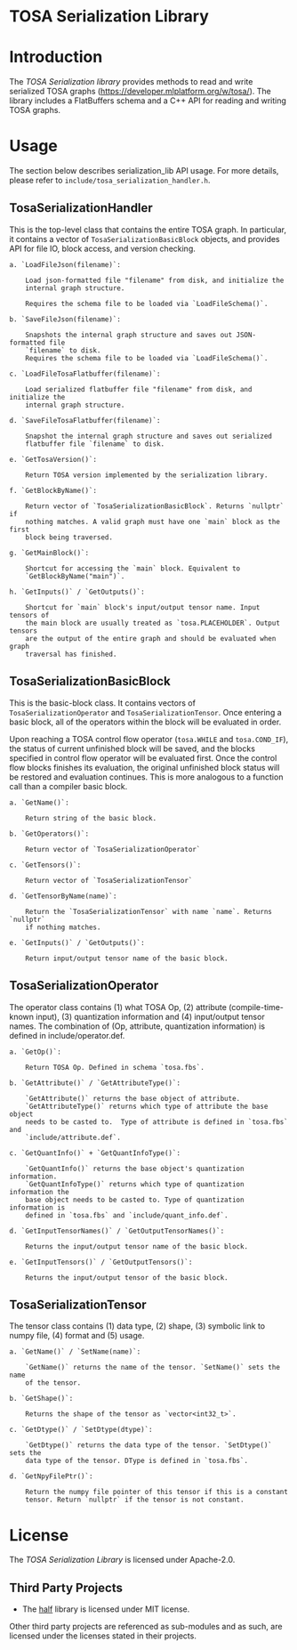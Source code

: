TOSA Serialization Library
==========================

# Introduction

The *TOSA Serialization library* provides methods to read and write serialized
TOSA graphs (<https://developer.mlplatform.org/w/tosa/>).  The library includes
a FlatBuffers schema and a C++ API for reading and writing TOSA graphs.

# Usage

The section below describes serialization_lib API usage. For more
details, please refer to `include/tosa_serialization_handler.h`.

## TosaSerializationHandler

This is the top-level class that contains the entire TOSA graph.  In
particular, it contains a vector of `TosaSerializationBasicBlock` objects,
and provides API for file IO, block access, and version checking.

    a. `LoadFileJson(filename)`:

        Load json-formatted file "filename" from disk, and initialize the
        internal graph structure.

        Requires the schema file to be loaded via `LoadFileSchema()`.

    b. `SaveFileJson(filename)`:

        Snapshots the internal graph structure and saves out JSON-formatted file
        `filename` to disk.
        Requires the schema file to be loaded via `LoadFileSchema()`.

    c. `LoadFileTosaFlatbuffer(filename)`:

        Load serialized flatbuffer file "filename" from disk, and initialize the
        internal graph structure.

    d. `SaveFileTosaFlatbuffer(filename)`:

        Snapshot the internal graph structure and saves out serialized
        flatbuffer file `filename` to disk.

    e. `GetTosaVersion()`:

        Return TOSA version implemented by the serialization library.

    f. `GetBlockByName()`:

        Return vector of `TosaSerializationBasicBlock`. Returns `nullptr` if
        nothing matches. A valid graph must have one `main` block as the first
        block being traversed.

    g. `GetMainBlock()`:

        Shortcut for accessing the `main` block. Equivalent to
        `GetBlockByName("main")`.

    h. `GetInputs()` / `GetOutputs()`:

        Shortcut for `main` block's input/output tensor name. Input tensors of
        the main block are usually treated as `tosa.PLACEHOLDER`. Output tensors
        are the output of the entire graph and should be evaluated when graph
        traversal has finished.

## TosaSerializationBasicBlock

This is the basic-block class. It contains vectors of
`TosaSerializationOperator` and `TosaSerializationTensor`. Once entering
a basic block, all of the operators within the block will be evaluated
in order.

Upon reaching a TOSA control flow operator (`tosa.WHILE` and
`tosa.COND_IF`), the status of current unfinished block will be saved, and
the blocks specified in control flow operator will be evaluated first. Once
the control flow blocks finishes its evaluation, the original unfinished
block status will be restored and evaluation continues.  This is more
analogous to a function call than a compiler basic block.

    a. `GetName()`:

        Return string of the basic block.

    b. `GetOperators()`:

        Return vector of `TosaSerializationOperator`

    c. `GetTensors()`:

        Return vector of `TosaSerializationTensor`

    d. `GetTensorByName(name)`:

        Return the `TosaSerializationTensor` with name `name`. Returns `nullptr`
        if nothing matches.

    e. `GetInputs()` / `GetOutputs()`:

        Return input/output tensor name of the basic block.

## TosaSerializationOperator

The operator class contains (1) what TOSA Op, (2) attribute (compile-time-
known input), (3) quantization information and (4) input/output tensor
names. The combination of (Op, attribute, quantization information) is
defined in include/operator.def.

    a. `GetOp()`:

        Return TOSA Op. Defined in schema `tosa.fbs`.

    b. `GetAttribute()` / `GetAttributeType()`:

        `GetAttribute()` returns the base object of attribute.
        `GetAttributeType()` returns which type of attribute the base object
        needs to be casted to.  Type of attribute is defined in `tosa.fbs` and
        `include/attribute.def`.

    c. `GetQuantInfo()` + `GetQuantInfoType()`:

        `GetQuantInfo()` returns the base object's quantization information.
        `GetQuantInfoType()` returns which type of quantization information the
        base object needs to be casted to. Type of quantization information is
        defined in `tosa.fbs` and `include/quant_info.def`.

    d. `GetInputTensorNames()` / `GetOutputTensorNames()`:

        Returns the input/output tensor name of the basic block.

    e. `GetInputTensors()` / `GetOutputTensors()`:

        Returns the input/output tensor of the basic block.

## TosaSerializationTensor

The tensor class contains (1) data type, (2) shape, (3) symbolic link to
numpy file, (4) format and (5) usage.

    a. `GetName()` / `SetName(name)`:

        `GetName()` returns the name of the tensor. `SetName()` sets the name
        of the tensor.

    b. `GetShape()`:

        Returns the shape of the tensor as `vector<int32_t>`.

    c. `GetDtype()` / `SetDtype(dtype)`:

        `GetDtype()` returns the data type of the tensor. `SetDtype()` sets the
        data type of the tensor. DType is defined in `tosa.fbs`.

    d. `GetNpyFilePtr()`:

        Return the numpy file pointer of this tensor if this is a constant
        tensor. Return `nullptr` if the tensor is not constant.

# License

The *TOSA Serialization Library* is licensed under Apache-2.0.

## Third Party Projects

- The [half](https://half.sourceforge.net/) library is licensed under MIT license.

Other third party projects are referenced as sub-modules and as such, are licensed under the licenses stated in their projects.

